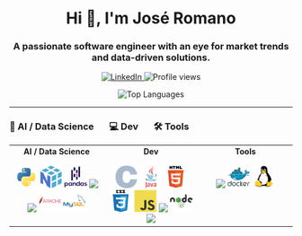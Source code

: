 <h1 align="center">Hi 👋, I'm José Romano</h1>
<h3 align="center">A passionate software engineer with an eye for market trends and data-driven solutions.</h3>

<p align="center">
  <a href="https://www.linkedin.com/in/jd-romano/" target="blank">
    <img src="https://raw.githubusercontent.com/rahuldkjain/github-profile-readme-generator/master/src/images/icons/Social/linked-in-alt.svg" alt="LinkedIn" height="30" width="40" />
  </a>
  <img src="https://komarev.com/ghpvc/?username=josedromano&label=Profile%20views&color=0e75b6&style=flat" alt="Profile views" height="20" />
</p>

<p align="center">
  <img src="https://github-readme-stats.vercel.app/api/top-langs?username=josedromano&show_icons=true&theme=tokyonight&locale=en&layout=compact" alt="Top Languages" />
</p>

---

### 🧠 AI / Data Science &nbsp;&nbsp;&nbsp;&nbsp;&nbsp; 💻 Dev &nbsp;&nbsp;&nbsp;&nbsp;&nbsp; 🛠️ Tools

<table>
  <tr>
    <td align="center" valign="top" width="33%">
      <strong>AI / Data Science</strong><br><br>
      <img src="https://raw.githubusercontent.com/devicons/devicon/master/icons/python/python-original.svg" width="40" />
      <img src="https://raw.githubusercontent.com/devicons/devicon/master/icons/numpy/numpy-original.svg" width="40" />
      <img src="https://raw.githubusercontent.com/devicons/devicon/master/icons/pandas/pandas-original-wordmark.svg" width="40" />
      <img src="https://www.vectorlogo.zone/logos/pytorch/pytorch-icon.svg" width="40" />
      <img src="https://www.vectorlogo.zone/logos/microsoft_azure/microsoft_azure-icon.svg" width="40" />
      <img src="https://raw.githubusercontent.com/devicons/devicon/master/icons/apache/apache-original-wordmark.svg" width="40" />
      <img src="https://raw.githubusercontent.com/devicons/devicon/master/icons/mysql/mysql-original-wordmark.svg" width="40" />
    </td>
    <td align="center" valign="top" width="33%">
      <strong>Dev</strong><br><br>
      <img src="https://raw.githubusercontent.com/devicons/devicon/master/icons/c/c-original.svg" width="40" />
      <img src="https://raw.githubusercontent.com/devicons/devicon/master/icons/java/java-original-wordmark.svg" width="40" />
      <img src="https://raw.githubusercontent.com/devicons/devicon/master/icons/html5/html5-original-wordmark.svg" width="40" />
      <img src="https://raw.githubusercontent.com/devicons/devicon/master/icons/css3/css3-original-wordmark.svg" width="40" />
      <img src="https://raw.githubusercontent.com/devicons/devicon/master/icons/javascript/javascript-original.svg" width="40" />
      <img src="https://www.vectorlogo.zone/logos/wordpress/wordpress-icon.svg" width="40" />
      <img src="https://raw.githubusercontent.com/devicons/devicon/master/icons/nodejs/nodejs-original-wordmark.svg" width="40" />
      <img src="https://www.vectorlogo.zone/logos/getpostman/getpostman-icon.svg" width="40" />
    </td>
    <td align="center" valign="top" width="33%">
      <strong>Tools</strong><br><br>
      <img src="https://www.vectorlogo.zone/logos/git-scm/git-scm-icon.svg" width="40" />
      <img src="https://raw.githubusercontent.com/devicons/devicon/master/icons/docker/docker-original-wordmark.svg" width="40" />
      <img src="https://raw.githubusercontent.com/devicons/devicon/master/icons/linux/linux-original.svg" width="40" />
    </td>
  </tr>
</table>
